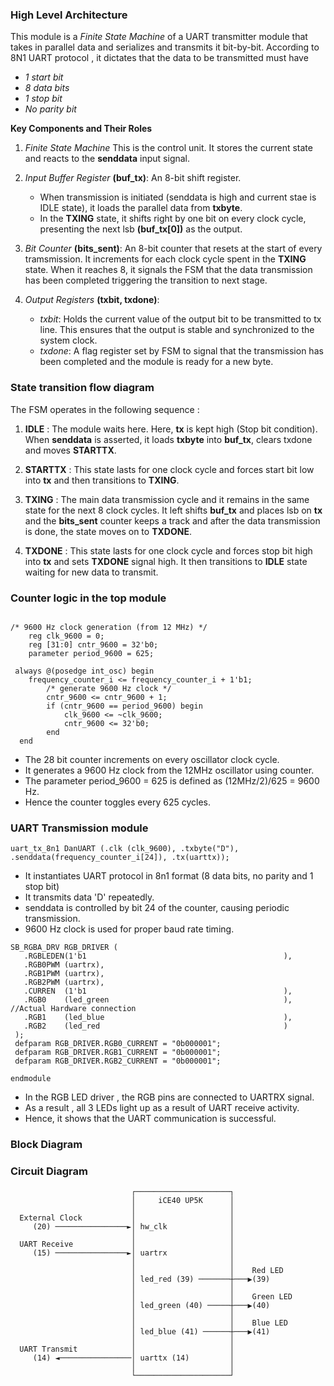 ### High Level Architecture
This module is a *Finite State Machine* of a UART transmitter module that takes in parallel data and serializes and transmits it bit-by-bit.
According to 8N1 UART protocol , it dictates that the data to be transmitted must have 
*  *1 start bit*
*  *8 data bits*
*  *1 stop bit*
*  *No parity bit*

**Key Components and Their Roles**

1. *Finite State Machine*
   This is the control unit. It stores the current state and reacts to the **senddata** input signal.

2. *Input Buffer Register* **(buf_tx)**:
   An 8-bit shift register.
   * When transmission is initiated (senddata is high and current stae is IDLE state), it loads the parallel data from **txbyte**.
   * In the **TXING** state, it shifts right by one bit on every clock cycle, presenting the next lsb **(buf_tx[0])** as the output.

3. *Bit Counter* **(bits_sent)**:
   An 8-bit counter that resets at the start of every tramsmission.
   It increments for each clock cycle spent in the **TXING** state.
   When it reaches 8, it signals the FSM that the data transmission has been completed triggering the transition to next stage.

4. *Output Registers* **(txbit, txdone)**:
   * *txbit*: Holds the current value of the output bit to be transmitted to tx line.
   This ensures that the output is stable and synchronized to the system clock.
   * *txdone*: A flag register set by FSM to signal that the transmission has been completed and the module is ready for a new byte.

### State transition flow diagram
   The FSM operates in the following sequence :
   1. **IDLE** : The module waits here. Here, **tx** is kept high (Stop bit condition).
      When **senddata** is asserted, it loads **txbyte** into **buf_tx**, clears txdone and moves **STARTTX**.
      
   2. **STARTTX** : This state lasts for one clock cycle and forces start bit low into  **tx** and then transitions to **TXING**.
      
   3. **TXING** : The main data transmission cycle and it remains in the same state for the next 8 clock cycles.
      It left shifts **buf_tx** and places lsb on **tx** and the **bits_sent** counter keeps a track and after the data transmission is done, the state moves on to **TXDONE**.
      
   4. **TXDONE** : This state lasts for one clock cycle and forces stop bit high into  **tx** and sets **TXDONE** signal high. It then transitions to **IDLE** state waiting for new data to transmit.

### Counter logic in the top module
```
  
/* 9600 Hz clock generation (from 12 MHz) */
    reg clk_9600 = 0;
    reg [31:0] cntr_9600 = 32'b0;
    parameter period_9600 = 625;
```
```
 always @(posedge int_osc) begin
    frequency_counter_i <= frequency_counter_i + 1'b1;
        /* generate 9600 Hz clock */
        cntr_9600 <= cntr_9600 + 1;
        if (cntr_9600 == period_9600) begin
            clk_9600 <= ~clk_9600;
            cntr_9600 <= 32'b0;
        end
  end
```

* The 28 bit counter increments on every oscillator clock cycle.
* It generates a 9600 Hz clock from the 12MHz oscillator using counter.
* The parameter period_9600 = 625 is defined as (12MHz/2)/625 = 9600 Hz.
* Hence the counter toggles every 625 cycles.

### UART Transmission module

```uart_tx_8n1 DanUART (.clk (clk_9600), .txbyte("D"), .senddata(frequency_counter_i[24]), .tx(uarttx)); ```

* It instantiates UART protocol in 8n1 format (8 data bits, no parity and 1 stop bit)
* It transmits data 'D' repeatedly.
* senddata is controlled by bit 24 of the counter, causing periodic transmission.
* 9600 Hz clock is used for proper baud rate timing.

 ```
 SB_RGBA_DRV RGB_DRIVER (
    .RGBLEDEN(1'b1                                            ),
    .RGB0PWM (uartrx),
    .RGB1PWM (uartrx),
    .RGB2PWM (uartrx),
    .CURREN  (1'b1                                            ),
    .RGB0    (led_green                                       ), //Actual Hardware connection
    .RGB1    (led_blue                                        ),
    .RGB2    (led_red                                         )
  );
  defparam RGB_DRIVER.RGB0_CURRENT = "0b000001";
  defparam RGB_DRIVER.RGB1_CURRENT = "0b000001";
  defparam RGB_DRIVER.RGB2_CURRENT = "0b000001";

endmodule
```
* In the RGB LED driver , the RGB pins are connected to UARTRX signal.
* As a result , all 3 LEDs light up as a result of UART receive activity.
* Hence, it shows that the UART communication is successful.

### Block Diagram 




### Circuit Diagram


                               ┌─────────────────────┐
                               │     iCE40 UP5K      │
                               │                     │
      External Clock           │                     │
         (20) ────────────────►│ hw_clk              │
                               │                     │
      UART Receive             │                     │
         (15) ────────────────►│ uartrx              │
                               │                     │
                               │                     │    Red LED
                               │ led_red (39) ───────┼───▶(39)
                               │                     │
                               │                     │    Green LED  
                               │ led_green (40) ─────┼───▶(40)
                               │                     │
                               │                     │    Blue LED
                               │ led_blue (41) ──────┼───▶(41)
                               │                     │
      UART Transmit            │                     │
         (14) ◄────────────────│ uarttx (14)         │
                               │                     │
                               └─────────────────────┘
